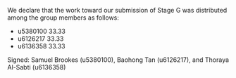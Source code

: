 We declare that the work toward our submission of Stage G was distributed among the group members as follows:

* u5380100 33.33
* u6126217 33.33
* u6136358 33.33

Signed: Samuel Brookes (u5380100), Baohong Tan (u6126217), and Thoraya Al-Sabti (u6136358)

